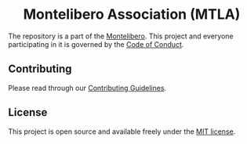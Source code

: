 <h1 align="center">Montelibero Association (MTLA)</h1>

The repository is a part of the [Montelibero](https://github.com/Montelibero). This project and everyone participating in it is governed by the [Code of Conduct](CODE_OF_CONDUCT.md).

## Contributing

Please read through our [Contributing Guidelines](CONTRIBUTING.md).

## License

This project is open source and available freely under the [MIT license](LICENSE.md).
